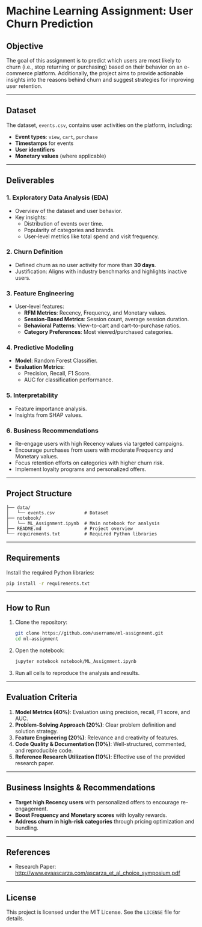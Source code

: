 # Machine Learning Assignment: User Churn Prediction

## Objective
The goal of this assignment is to predict which users are most likely to churn (i.e., stop returning or purchasing) based on their behavior on an e-commerce platform. Additionally, the project aims to provide actionable insights into the reasons behind churn and suggest strategies for improving user retention.

---

## Dataset
The dataset, `events.csv`, contains user activities on the platform, including:
- **Event types**: `view`, `cart`, `purchase`
- **Timestamps** for events
- **User identifiers**
- **Monetary values** (where applicable)

---

## Deliverables
### 1. Exploratory Data Analysis (EDA)
- Overview of the dataset and user behavior.
- Key insights:
  - Distribution of events over time.
  - Popularity of categories and brands.
  - User-level metrics like total spend and visit frequency.

### 2. Churn Definition
- Defined churn as no user activity for more than **30 days**.
- Justification: Aligns with industry benchmarks and highlights inactive users.

### 3. Feature Engineering
- User-level features:
  - **RFM Metrics**: Recency, Frequency, and Monetary values.
  - **Session-Based Metrics**: Session count, average session duration.
  - **Behavioral Patterns**: View-to-cart and cart-to-purchase ratios.
  - **Category Preferences**: Most viewed/purchased categories.

### 4. Predictive Modeling
- **Model**: Random Forest Classifier.
- **Evaluation Metrics**:
  - Precision, Recall, F1 Score.
  - AUC for classification performance.

### 5. Interpretability
- Feature importance analysis.
- Insights from SHAP values.

### 6. Business Recommendations
- Re-engage users with high Recency values via targeted campaigns.
- Encourage purchases from users with moderate Frequency and Monetary values.
- Focus retention efforts on categories with higher churn risk.
- Implement loyalty programs and personalized offers.

---

## Project Structure
```
├── data/
│   └── events.csv           # Dataset
├── notebook/
│   └── ML_Assignment.ipynb  # Main notebook for analysis
├── README.md                # Project overview
└── requirements.txt         # Required Python libraries
```

---

## Requirements
Install the required Python libraries:
```bash
pip install -r requirements.txt
```

---

## How to Run
1. Clone the repository:
   ```bash
   git clone https://github.com/username/ml-assignment.git
   cd ml-assignment
   ```
2. Open the notebook:
   ```bash
   jupyter notebook notebook/ML_Assignment.ipynb
   ```
3. Run all cells to reproduce the analysis and results.

---

## Evaluation Criteria
1. **Model Metrics (40%)**: Evaluation using precision, recall, F1 score, and AUC.
2. **Problem-Solving Approach (20%)**: Clear problem definition and solution strategy.
3. **Feature Engineering (20%)**: Relevance and creativity of features.
4. **Code Quality & Documentation (10%)**: Well-structured, commented, and reproducible code.
5. **Reference Research Utilization (10%)**: Effective use of the provided research paper.

---

## Business Insights & Recommendations
- **Target high Recency users** with personalized offers to encourage re-engagement.
- **Boost Frequency and Monetary scores** with loyalty rewards.
- **Address churn in high-risk categories** through pricing optimization and bundling.

---

## References
- Research Paper: http://www.evaascarza.com/ascarza_et_al_choice_symposium.pdf

---

## License
This project is licensed under the MIT License. See the `LICENSE` file for details.

